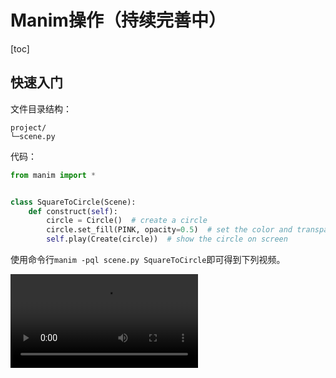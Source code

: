 # Manim操作（持续完善中）

[toc]

## 快速入门

文件目录结构：

```
project/
└─scene.py
```

代码：

```python
from manim import *


class SquareToCircle(Scene):
    def construct(self):
        circle = Circle()  # create a circle
        circle.set_fill(PINK, opacity=0.5)  # set the color and transparency
        self.play(Create(circle))  # show the circle on screen
```



使用命令行`manim -pql scene.py SquareToCircle`即可得到下列视频。

<video  src="https://docs.manim.community/en/stable/tutorials/SquareToCircle-1.mp4" />



常见命令行：`mainm -参数 文件名.py 类名`

```shell
manim -pql scene.py SquareToCircle
```

* -ql: 低分辨率，其他的还有`-qm,-qh,-qk`对应中等、高、4K质量
* -p：预览
* -f：完成后打开文件所在位置
* -i：生成GIF动画



## manim的主要构成

### 三个主要概念

* 数学对象：`mobject`，如`Circle`,`Arrow`,`Rectangle`等基本对象，或者`Axes`,`FunctionGraph`,`BarChart`等复杂对象
* 动画：`animation`
* 场景：`scene`

### Mobjects

#### 创建并且展示mobjects

```python
from manim import *

class CreatingMobjects(Scene):
    def construct(self):
        circle = Circle()
        self.add(circle)
        self.wait(1)
        self.remove(circle)
        self.wait(1)
```

如上面代码所示，一般我们会将所有的`manim`代码放在类的构造函数`construct`内，在没有引入动画前，使用：

1. `add()`显示一个`mobject`;
2. `remove()`移除一个`mobject`.

效果如下：

<video src="https://docs.manim.community/en/stable/tutorials/CreatingMobjects-1.mp4">
</video>



#### mobjects的位置

对象在刚创建的时候，会默认放在画面中央，使用以下方法调整对象的位置：

`shift()`方法：

```python
from manim import *

class Shapes(Scene):
    def construct(self):
        circle = Circle()
        square = Square()
        triangle = Triangle()

        circle.shift(LEFT)
        square.shift(UP)
        triangle.shift(RIGHT)

        self.add(circle, square, triangle)
        self.wait(1)
```



![](https://enpei-md.oss-cn-hangzhou.aliyuncs.com/img20210907151446.png?x-oss-process=style/wp)



`shift()`接受的参数有`LEFT,RIGHT,UP,DOWN,ORGIN`。

除了`shift()`，还有`move_to(),next_to(),align_to()`方法可以控制位置：

```python
class OtherPlacingObject(Scene):
    def construct(self):
        circle  = Circle()
        triangle = Triangle()
        square = Square()
        # 正方形向左移动3个单位
        square.move_to(LEFT*3)
        # 圆与正方形左对齐
        circle.align_to(square,LEFT)
        # 三角形放在正方形的下面
        triangle.next_to(square,UP)
        self.add(square,circle,triangle)
        self.wait(1)
```

![](https://enpei-md.oss-cn-hangzhou.aliyuncs.com/img20210907152208.png?x-oss-process=style/wp)

可以看到`move_to()`使用绝对单位，而`align_to(),next_to()`使用相对单位。

#### mobjects的样式

* `set_stroke()`设置边框风格
* `set_fill()`设置内部风格

```python
class MobjectsStyle(Scene):
    def construct(self):
        circle = Circle()
        square = Square()
        triangle = Square()

        circle.move_to(LEFT)
        square.move_to(UP)
        triangle.move_to(RIGHT)

        # 圆设置边框
        circle.set_stroke(
            color=GREEN,
            width=30
        )
        # 正方形设置内部
        square.set_fill(
            color = YELLOW,
            opacity= 1
        )
        # 三角形设置样式
        triangle.set_fill(
            color = PINK,
            opacity=0.5
        )
        self.add(circle,square,triangle)
        self.wait(1)
```

![](https://enpei-md.oss-cn-hangzhou.aliyuncs.com/img20210907155933.png?x-oss-process=style/wp)



需要注意`add()`可以控制`mobject`的放置顺序。

### Animation

`play()`是动画的核心函数：

```python
class SimpleAnimation(Scene):
    def construct(self):
        square = Square()

        # 展示
        self.add(square)
        # 淡入
        self.play(FadeIn(square))
        # 旋转
        self.play(Rotate(square,PI/4))
        # 淡出
        self.play(FadeOut(square))

        self.wait(1)
```

<video src="https://docs.manim.community/en/stable/tutorials/SomeAnimations-1.mp4">

</video>



#### 动画方法

只要可以修改的`mobject`属性，都可以用作动画，只要将原来类似`object.set_property()`的函数修改为`object.animate.set_property()`即可产生动画：

```python
from manim import *

class AnimateExample(Scene):
    def construct(self):
        square = Square().set_fill(RED, opacity=1.0)
        self.add(square)

        # animate the change of color
        self.play(square.animate.set_fill(WHITE))
        self.wait(1)

        # animate the change of position and the rotation at the same time
        self.play(square.animate.shift(UP).rotate(PI / 3))
        self.wait(1)
```



<video src="https://docs.manim.community/en/stable/tutorials/AnimateExample-2.mp4">

</video>

#### 动画运行时间

`play()`默认时间为1秒，可以通过`run_time`参数设置时间：

```python
from manim import *

class RunTime(Scene):
    def construct(self):
        square = Square()
        self.add(square)
        self.play(square.animate.shift(UP), run_time=3)
        self.wait(1)
```



#### 使用mobject的坐标点

mobjects图形边缘由点构成，可以通过`get_center(),get_top(),get_start()`方法获取这些点。

#### 不同mobject之间的转换

使用`Transform(m1,m2)`方法将m1转换成m2：

```python
from manim import *

class ExampleTransform(Scene):
    def construct(self):
        self.camera.background_color = WHITE
        m1 = Square().set_color(RED)
        m2 = Rectangle().set_color(RED).rotate(0.2)
        self.play(Transform(m1,m2))
```

<video src="https://docs.manim.community/en/stable/tutorials/ExampleTransform-1.mp4">

### Scene

场景（Scene）：每一个mobject，每一个动画都在Scene的构造函数内。



## 使用文字

### 简单的文字

#### 入门

使用`Text()`类在视频中加载简单的文字：

```python
class TextDemo(Scene):
    def construct(self):
        text = Text("你好数学",font_size = 144)
        self.add(text)
```

![](https://enpei-md.oss-cn-hangzhou.aliyuncs.com/imgTextDemo_ManimCE_v0.10.0.png?x-oss-process=style/wp)



#### 字体

查看系统已经安装的字体：

```python
>>> import manimpango
>>> manimpango.list_fonts()
[...]

```

设置字体：

```python
class FontsExample(Scene):
    def construct(self):
        ft = Text("圆体字样本", font="Yuanti SC",font_size=144)
        self.add(ft)
```

![](https://enpei-md.oss-cn-hangzhou.aliyuncs.com/imgFontsExample_ManimCE_v0.10.0.png?x-oss-process=style/wp)



#### 风格

* `Slant`: `NORMAL,ITALIC(Roman Style),OBLIQUE(Italic Style)`
* `weight`:使用`manimpango.Weight`查看所有的weight

```python
class FontStyleDemo(Scene):
    def construct(self):
        text = Text("宋体斜体", font="Songti SC",font_size=144,slant = ITALIC)
        self.add(text)
```

![](https://enpei-md.oss-cn-hangzhou.aliyuncs.com/imgFontStyleDemo_ManimCE_v0.10.0.png?x-oss-process=style/wp)



```python
class DifferentWeight(Scene):
    def construct(self):
        

        g = VGroup()
        weight_list = dict(sorted({weight: manimpango.Weight(weight).value for weight in manimpango.Weight}.items(), key=lambda x: x[1]))
        for weight in weight_list:
            g += Text(weight.name, weight=weight.name, font="Open Sans")
        self.add(g.arrange(DOWN).scale(0.5))
```

![](https://enpei-md.oss-cn-hangzhou.aliyuncs.com/img20210907202236.png?x-oss-process=style/wp)

#### 颜色

使用`color`属性，可以快速设置颜色：

```python
class ColorFont(Scene):
    def construct(self):
        text = Text(f"红色的字",color=RED,font_size=144)
        self.add(text)
```



![](https://enpei-md.oss-cn-hangzhou.aliyuncs.com/imgColorFont_ManimCE_v0.10.0.png?x-oss-process=style/wp)



也可以使用`t2c`工具渲染颜色：

* 使用list形式传参，选择区间范围；
* 匹配模式，寻找特定字符渲染。

```python
class T2cDemo(Scene) :
    def construct(self):
        text_blue = Text("我是蓝色的字",t2c={'[2:4]':BLUE})
        text_red = Text("我是红色的字",t2c={'红色':RED}).next_to(text_blue,DOWN)
        self.add(text_blue,text_red)

```

![](https://enpei-md.oss-cn-hangzhou.aliyuncs.com/imgT2cDemo_ManimCE_v0.10.0.png?x-oss-process=style/wp)

#### 渐变

```python
class GradientExample(Scene):
    def construct(self):
        text = Text("渐变字体",gradient=(RED,PINK,GREEN),font_size=96)

        self.add(text)

```

![](https://enpei-md.oss-cn-hangzhou.aliyuncs.com/imgGradientExample_ManimCE_v0.10.0.png?x-oss-process=style/wp)

类似`t2c`,可以使用`t2g`指定那些字符渐变：

```python
class t2gExample(Scene):
    def construct(self):
        t2gindices = Text(
            'Hello',
            t2g={
                '[1:-1]': (RED,GREEN),
            },
        ).move_to(LEFT)
        t2gwords = Text(
            'World',
            t2g={
                'World':(RED,BLUE),
            },
        ).next_to(t2gindices, RIGHT)
        self.add(t2gindices, t2gwords)
```

![](https://enpei-md.oss-cn-hangzhou.aliyuncs.com/img20210907203743.png?x-oss-process=style/wp)

#### 行距

```python
class LineSpacing(Scene):
    def construct(self):
        a = Text("单倍\n行距", line_spacing=1).move_to(LEFT)
        b = Text("4倍\n行距", line_spacing=4).next_to(a,RIGHT)
        self.add(a,b)

```

![](https://enpei-md.oss-cn-hangzhou.aliyuncs.com/imgLineSpacing_ManimCE_v0.10.0.png?x-oss-process=style/wp)

#### 遍历文字

```python
class IterateColor(Scene):
    def construct(self):
        text = Text("遍历这个文字", font_size=96)
        for letter in text:
            letter.set_color(random_bright_color())
        self.add(text)
```

![](https://enpei-md.oss-cn-hangzhou.aliyuncs.com/imgIterateColor_ManimCE_v0.10.0.png?x-oss-process=style/wp)

#### MarkupText标记文字

也可以使用`MarkupText()`使用标记语言形式的文本：

```python
class MarkupExample(Scene):
    def construct(self):
        text = MarkupText(f'<span foreground="blue" size="x-large">Blue text</span> is <i>cool</i>!"')

        self.add(text)
```

![](https://enpei-md.oss-cn-hangzhou.aliyuncs.com/img20210907194522.png?x-oss-process=style/wp)

更多规则参见：https://docs.gtk.org/Pango/pango_markup.html#pango-markup



### LaTeX文字

#### Tex,MathTex

```python
class SimpleTex(Scene):
    def construct(self):
        text = Tex(r"$f(x)=\frac{3}{4}x+x^2$",font_size=144).shift(UP)
        text_1 = MathTex(r"f(x)=\frac{3}{4}x+x^2",font_size=144).next_to(text,DOWN)
        self.add(text,text_1)
```

![](https://enpei-md.oss-cn-hangzhou.aliyuncs.com/imgS1impleTex_ManimCE_v0.10.0.png?x-oss-process=style/wp)

需要注意，使用Tex时需要加`$ $`符号。

Text和MathTex也支持`color`属性（其他属性暂不支持），调节字体颜色。

```python
class SimpleTex(Scene):
    def construct(self):
        text = Tex(r"$f(x)=\frac{3}{4}x+x^2$",font_size=144,color=BLUE).shift(UP)
        text_1 = MathTex(r"f(x)=\frac{3}{4}x+x^2",font_size=144,color=PINK).next_to(text,DOWN)
        self.add(text,text_1)
```

![](https://enpei-md.oss-cn-hangzhou.aliyuncs.com/imgSimpleTex_ManimCE_v0.10.02.png?x-oss-process=style/wp)



#### 截取字符串和子部

Tex支持分段传入字符，并且使用索引获取对应部分，如`tex[0]`，下面这个例子使用`set_color_by_tex()`搜索对应字符串上色。

```python
class LaTeXSubstrings(Scene):
    def construct(self):
        tex = Tex('Hello', r'$\bigstar$', r'\LaTeX', font_size=144)
        tex[0].set_color(PINK)
        tex.set_color_by_tex('igsta', RED)
        self.add(tex)

```

![](https://enpei-md.oss-cn-hangzhou.aliyuncs.com/imgLaTeXSubstrings_ManimCE_v0.10.0.png?x-oss-process=style/wp)

需要注意，`set_color_by_tex`会上色包含字符的整个字符（而不是仅仅被搜索的字符）：

```python
class IncorrectLaTeXSubstringColoring(Scene):
    def construct(self):
        equation = MathTex(
            r"e^x = x^0 + x^1 + \frac{1}{2} x^2 + \frac{1}{6} x^3 + \cdots + \frac{1}{n!} x^n + \cdots"
        )
        equation.set_color_by_tex("x", YELLOW)
        self.add(equation)

```

![](https://enpei-md.oss-cn-hangzhou.aliyuncs.com/img20210908095808.png?x-oss-process=style/wp)

可以看到，虽然搜索`x`，但是整个公式都上色了。

如果需要仅对`x`部分上色，则需要使用`substrings_to_isolate`：

```python
class SubstringDemo(Scene):
    def construct(self):
        text = MathTex(
            r"e^x = x^0 + x^1 + \frac{1}{2} x^2 + \frac{1}{6} x^3 + \cdots + \frac{1}{n!} x^n + \cdots",
            substrings_to_isolate="x"
        )
        text.set_color_by_tex("x",RED)
        self.add(text)
```

![](https://enpei-md.oss-cn-hangzhou.aliyuncs.com/imgSubstringDemo_ManimCE_v0.10.0.png?x-oss-process=style/wp)



#### 自定义截取字符串

MathTex使用`{{strings}}`格式包装字符串，会将整个字符串分割成`list`，方便使用索引方式进行调用：

```python
class SubstringDemo(Scene):
    def construct(self):
        text = MathTex(r"{{ a^2 }} + {{ b^2 }} = {{ c^2 }}")
        text[0].set_color(RED)
        text[2].set_color(BLUE)
        text[4].set_color(PINK)
        self.add(text)
```



![](https://enpei-md.oss-cn-hangzhou.aliyuncs.com/img11SubstringDemo_ManimCE_v0.10.0.png?x-oss-process=style/wp)



#### LaTeX字体

Tex和MathTex使用`tex_template`可以使用不同字体，字体列表参见[TexFontTemplates](https://docs.manim.community/en/stable/reference/manim.utils.tex_templates.TexFontTemplates.html#manim.utils.tex_templates.TexFontTemplates) ：

```python
from manim import *

class LaTeXMathFonts(Scene):
    def construct(self):
        tex = Tex(r'$x^2 + y^2 = z^2$', tex_template=TexFontTemplates.french_cursive, font_size=144)
        self.add(tex)
```

![](https://enpei-md.oss-cn-hangzhou.aliyuncs.com/img20210908104315.png?x-oss-process=style/wp)



#### 中文渲染

使用[TexTemplateLibrary](https://docs.manim.community/en/stable/reference/manim.utils.tex_templates.TexTemplateLibrary.html#manim.utils.tex_templates.TexTemplateLibrary)中的模板可以渲染中文字体（默认不支持），为了渲染中文字体，需要提前安装`ctex`。

```python
class LaTeXTemplateLibrary(Scene):
    def construct(self):
        tex = Tex('你好，恩培！f(x)=2x', tex_template=TexTemplateLibrary.ctex, font_size=100)
        self.add(tex)
```

![](https://enpei-md.oss-cn-hangzhou.aliyuncs.com/imgLaTeXTemplateLibrary_ManimCE_v0.10.0.png?x-oss-process=style/wp)



#### 对齐

```python
class LaTeXAlignEnvironment(Scene):
    def construct(self):
        tex = MathTex(r'f(x) &= 3 + 2 + 1\\ &= 5 + 1 \\ &= 6', font_size=96)
        self.add(tex)        
```

![](https://enpei-md.oss-cn-hangzhou.aliyuncs.com/imgLaTeXAlignEnvironment_ManimCE_v0.10.0.png?x-oss-process=style/wp)





## 配置

